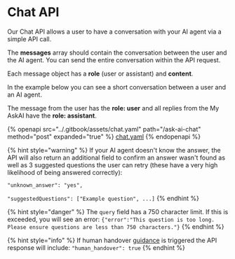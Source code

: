 # Chat API

Our Chat API allows a user to have a conversation with your AI agent via a simple API call.&#x20;

The **messages** array should contain the conversation between the user and the AI agent. You can send the entire conversation within the API request.&#x20;

Each message object has a **role** (user or assistant) and **content**.&#x20;

In the example below you can see a short conversation between a user and an AI agent.&#x20;

The message from the user has the **role: user** and all replies from the My AskAI have the **role: assistant**.

{% openapi src="../.gitbook/assets/chat.yaml" path="/ask-ai-chat" method="post" expanded="true" %}
[chat.yaml](../.gitbook/assets/chat.yaml)
{% endopenapi %}

{% hint style="warning" %}
If your AI agent doesn't know the answer, the API will also return an additional field to confirm an answer wasn't found as well as 3 suggested questions the user can retry (these have a very high likelihood of being answered correctly):&#x20;



`"unknown_answer": "yes",`

`"suggestedQuestions": ["Example question", ...]`
{% endhint %}

{% hint style="danger" %}
The `query` field has a 750 character limit. If this is exceeded, you will see an error: `{"error":"This question is too long. Please ensure questions are less than 750 characters."}`
{% endhint %}

{% hint style="info" %}
If human handover [guidance](../features/improve/guidance.md) is triggered the API response will include: `"human_handover": true`
{% endhint %}
